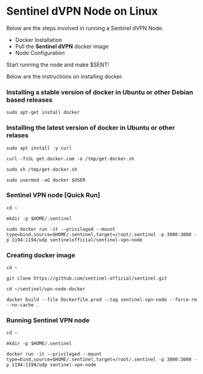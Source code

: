 # Sentinel dVPN Node on Linux

Below are the steps involved in running a Sentinel dVPN Node.

- Docker Installation
- Pull the **Sentinel dVPN** docker image
- Node Configuration

Start running the node and make $SENT!

Below are the instructions on installing docker. 

### Installing a stable version of docker in Ubuntu or other Debian based releases

`sudo apt-get install docker`

### Installing the latest version of docker in Ubuntu or other relases

`sudo apt install -y curl`

`curl -fsSL get.docker.com -o /tmp/get-docker.sh`

`sudo sh /tmp/get-docker.sh`

`sudo usermod -aG docker $USER`

### Sentinel VPN node [Quick Run]

`cd ~`

`mkdir -p $HOME/.sentinel`

`sudo docker run -it --privileged --mount type=bind,source=$HOME/.sentinel,target=/root/.sentinel -p 3000:3000 -p 1194:1194/udp sentinelofficial/sentinel-vpn-node`

### Creating docker image

`cd ~`

`git clone https://github.com/sentinel-official/sentinel.git`

`cd ~/sentinel/vpn-node-docker`

`docker build --file Dockerfile.prod --tag sentinel-vpn-node --force-rm --no-cache .`

### Running Sentinel VPN node

`cd ~`

`mkdir -p $HOME/.sentinel`

`docker run -it --privileged --mount type=bind,source=$HOME/.sentinel,target=/root/.sentinel -p 3000:3000 -p 1194:1194/udp sentinel-vpn-node`
